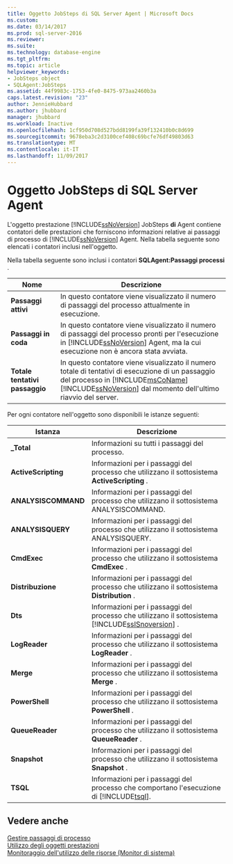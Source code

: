 ```yaml
---
title: Oggetto JobSteps di SQL Server Agent | Microsoft Docs
ms.custom: 
ms.date: 03/14/2017
ms.prod: sql-server-2016
ms.reviewer: 
ms.suite: 
ms.technology: database-engine
ms.tgt_pltfrm: 
ms.topic: article
helpviewer_keywords:
- JobSteps object
- SQLAgent:JobSteps
ms.assetid: 44f9983c-1753-4fe0-8475-973aa2460b3a
caps.latest.revision: "23"
author: JennieHubbard
ms.author: jhubbard
manager: jhubbard
ms.workload: Inactive
ms.openlocfilehash: 1cf950d708d527bdd8199fa39f132410b0c8d699
ms.sourcegitcommit: 9678eba3c2d3100cef408c69bcfe76df49803d63
ms.translationtype: MT
ms.contentlocale: it-IT
ms.lasthandoff: 11/09/2017
---
```

# <a name="sql-server-agent-jobsteps-object"></a>Oggetto JobSteps di SQL Server Agent
  L'oggetto prestazione [!INCLUDE[ssNoVersion](../../includes/ssnoversion-md.md)] JobSteps **di** Agent contiene contatori delle prestazioni che forniscono informazioni relative ai passaggi di processo di [!INCLUDE[ssNoVersion](../../includes/ssnoversion-md.md)] Agent. Nella tabella seguente sono elencati i contatori inclusi nell'oggetto.  
  
 Nella tabella seguente sono inclusi i contatori **SQLAgent:Passaggi processi** .  
  
|Nome|Descrizione|  
|----------|-----------------|  
|**Passaggi attivi**|In questo contatore viene visualizzato il numero di passaggi del processo attualmente in esecuzione.|  
|**Passaggi in coda**|In questo contatore viene visualizzato il numero di passaggi del processo pronti per l'esecuzione in [!INCLUDE[ssNoVersion](../../includes/ssnoversion-md.md)] Agent, ma la cui esecuzione non è ancora stata avviata.|  
|**Totale tentativi passaggio**|In questo contatore viene visualizzato il numero totale di tentativi di esecuzione di un passaggio del processo in [!INCLUDE[msCoName](../../includes/msconame-md.md)] [!INCLUDE[ssNoVersion](../../includes/ssnoversion-md.md)] dal momento dell'ultimo riavvio del server.|  
  
 Per ogni contatore nell'oggetto sono disponibili le istanze seguenti:  
  
|Istanza|Descrizione|  
|--------------|-----------------|  
|**_Total**|Informazioni su tutti i passaggi del processo.|  
|**ActiveScripting**|Informazioni per i passaggi del processo che utilizzano il sottosistema **ActiveScripting** .|  
|**ANALYSISCOMMAND**|Informazioni per i passaggi del processo che utilizzano il sottosistema ANALYSISCOMMAND.|  
|**ANALYSISQUERY**|Informazioni per i passaggi del processo che utilizzano il sottosistema ANALYSISQUERY.|  
|**CmdExec**|Informazioni per i passaggi del processo che utilizzano il sottosistema **CmdExec** .|  
|**Distribuzione**|Informazioni per i passaggi del processo che utilizzano il sottosistema **Distribution** .|  
|**Dts**|Informazioni per i passaggi del processo che utilizzano il sottosistema [!INCLUDE[ssISnoversion](../../includes/ssisnoversion-md.md)] .|  
|**LogReader**|Informazioni per i passaggi del processo che utilizzano il sottosistema **LogReader** .|  
|**Merge**|Informazioni per i passaggi del processo che utilizzano il sottosistema **Merge** .|  
|**PowerShell**|Informazioni per i passaggi del processo che utilizzano il sottosistema **PowerShell** .|  
|**QueueReader**|Informazioni per i passaggi del processo che utilizzano il sottosistema **QueueReader** .|  
|**Snapshot**|Informazioni per i passaggi del processo che utilizzano il sottosistema **Snapshot** .|  
|**TSQL**|Informazioni per i passaggi del processo che comportano l'esecuzione di [!INCLUDE[tsql](../../includes/tsql-md.md)].|  
  
## <a name="see-also"></a>Vedere anche  
 [Gestire passaggi di processo](http://msdn.microsoft.com/library/51352afc-a0a4-428b-8985-f9e58bb57c31)   
 [Utilizzo degli oggetti prestazioni](http://msdn.microsoft.com/library/830b843a-6b2a-4620-a51b-98358e9fc54b)   
 [Monitoraggio dell'utilizzo delle risorse &#40;Monitor di sistema&#41;](../../relational-databases/performance-monitor/monitor-resource-usage-system-monitor.md)  
  
  

